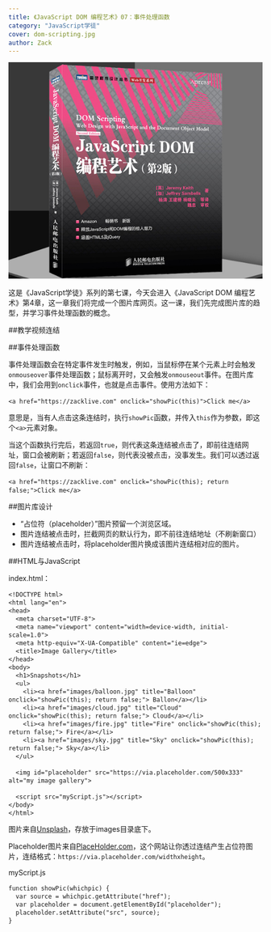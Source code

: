```yaml
---
title: 《JavaScript DOM 编程艺术》07：事件处理函数
category: "JavaScript学徒"
cover: dom-scripting.jpg
author: Zack
---
```


![JavaScript DOM 编程艺术](dom-scripting.jpg)

这是《JavaScript学徒》系列的第七课，今天会进入《JavaScript DOM 编程艺术》第4章，这一章我们将完成一个图片库网页。这一课，我们先完成图片库的趋型，并学习事件处理函数的概念。

##教学视频连结

##事件处理函数

事件处理函数会在特定事件发生时触发，例如，当鼠标停在某个元素上时会触发`onmouseover`事件处理函数；鼠标离开时，又会触发`onmouseout`事件。在图片库中，我们会用到`onclick`事件，也就是点击事件。使用方法如下：

`<a href="https://zacklive.com" onclick="showPic(this)">Click me</a>`

意思是，当有人点击这条连结时，执行`showPic`函数，并传入`this`作为参数，即这个`<a>`元素对象。

当这个函数执行完后，若返回`true`，则代表这条连结被点击了，即前往连结网址，窗口会被刷新；若返回`false`，则代表没被点击，没事发生。我们可以透过返回`false`，让窗口不刷新：

`<a href="https://zacklive.com" onclick="showPic(this); return false;">Click me</a>`

##图片库设计

* “占位符（placeholder）”图片预留一个浏览区域。
* 图片连结被点击时，拦截网页的默认行为，即不前往连结地址（不刷新窗口）
* 图片连结被点击时，将placeholder图片换成该图片连结相对应的图片。

##HTML与JavaScript

index.html：

```
<!DOCTYPE html>
<html lang="en">
<head>
  <meta charset="UTF-8">
  <meta name="viewport" content="width=device-width, initial-scale=1.0">
  <meta http-equiv="X-UA-Compatible" content="ie=edge">
  <title>Image Gallery</title>
</head>
<body>
  <h1>Snapshots</h1>
  <ul>
    <li><a href="images/balloon.jpg" title="Balloon" onclick="showPic(this); return false;"> Ballon</a></li>
    <li><a href="images/cloud.jpg" title="Cloud" onclick="showPic(this); return false;"> Cloud</a></li>
    <li><a href="images/fire.jpg" title="Fire" onclick="showPic(this); return false;"> Fire</a></li>
    <li><a href="images/sky.jpg" title="Sky" onclick="showPic(this); return false;"> Sky</a></li>
  </ul>

  <img id="placeholder" src="https://via.placeholder.com/500x333" alt="my image gallery">

  <script src="myScript.js"></script>
</body>
</html>
```

图片来自[Unsplash](https://unsplash.com)，存放于images目录底下。

Placeholder图片来自[PlaceHolder.com](https://placeholder.com)，这个网站让你透过连结产生占位符图片，连结格式：`https://via.placeholder.com/widthxheight`。

myScript.js

```
function showPic(whichpic) {
  var source = whichpic.getAttribute("href");
  var placeholder = document.getElementById("placeholder");
  placeholder.setAttribute("src", source);
}
```
